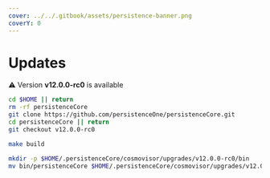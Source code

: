 ```yaml
---
cover: ../../.gitbook/assets/persistence-banner.png
coverY: 0
---
```


# Updates

⚠️ Version **v12.0.0-rc0** is available

```bash
cd $HOME || return
rm -rf persistenceCore
git clone https://github.com/persistenceOne/persistenceCore.git
cd persistenceCore || return
git checkout v12.0.0-rc0

make build

mkdir -p $HOME/.persistenceCore/cosmovisor/upgrades/v12.0.0-rc0/bin
mv bin/persistenceCore $HOME/.persistenceCore/cosmovisor/upgrades/v12.0.0-rc0/bin/
```
